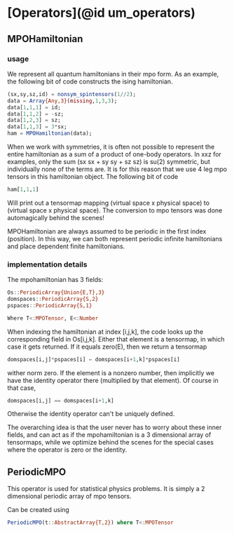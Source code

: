 # [Operators](@id um_operators)

## MPOHamiltonian

### usage

We represent all quantum hamiltonians in their mpo form. As an example, the following bit of code constructs the ising hamiltonian.

```julia
(sx,sy,sz,id) = nonsym_spintensors(1//2);
data = Array{Any,3}(missing,1,3,3);
data[1,1,1] = id;
data[1,1,2] = -sz;
data[1,2,3] = sz;
data[1,1,3] = 3*sx;
ham = MPOHamiltonian(data);
```

When we work with symmetries, it is often not possible to represent the entire hamiltonian as a sum of a product of one-body operators.
In xxz for examples, only the sum (sx sx + sy sy + sz sz) is su(2) symmetric, but individually none of the terms are.
It is for this reason that we use 4 leg mpo tensors in this hamiltonian object. The following bit of code

```julia
ham[1,1,1]
```

Will print out a tensormap mapping (virtual space x physical space) to (virtual space x physical space).
The conversion to mpo tensors was done automagically behind the scenes!

MPOHamiltonian are always assumed to be periodic in the first index (position).
In this way, we can both represent periodic infinite hamiltonians and place dependent finite hamiltonians.

### implementation details

The mpohamiltonian has 3 fields:

```julia
Os::PeriodicArray{Union{E,T},3}
domspaces::PeriodicArray{S,2}
pspaces::PeriodicArray{S,1}

Where T<:MPOTensor, E<:Number
```

When indexing the hamiltonian at index [i,j,k], the code looks up the corresponding field in Os[i,j,k]. Either that element is a tensormap, in which case it gets returned. If it equals zero(E), then we return a tensormap
```julia
domspaces[i,j]*pspaces[i] ← domspaces[i+1,k]*pspaces[i]
```
wither norm zero. If the element is a nonzero number, then implicitly we have the identity operator there (multiplied by that element). Of course in that case,
```julia
domspaces[i,j] == domspaces[i+1,k]
```
Otherwise the identity operator can't be uniquely defined.

The overarching idea is that the user never has to worry about these inner fields, and can act as if the mpohamiltonian is a 3 dimensional array of tensormaps, while we optimize behind the scenes for the special cases where the operator is zero or the identity.

## PeriodicMPO

This operator is used for statistical physics problems. It is simply a 2 dimensional periodic array of mpo tensors.

Can be created using
```julia
PeriodicMPO(t::AbstractArray{T,2}) where T<:MPOTensor
```
